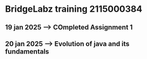 # BridgeLabz training 2115000384

## 19 jan 2025 --> COmpleted Assignment 1
## 20 jan 2025 --> Evolution of java and its fundamentals

